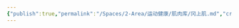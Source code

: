 ```yaml
---
{"publish":true,"permalink":"/Spaces/2-Area/运动健康/肌肉库/冈上肌.md","created":"2025-07-07T18:09:00.532+08:00","modified":"2025-07-09T00:23:33.063+08:00","cssclasses":""}
---
```


